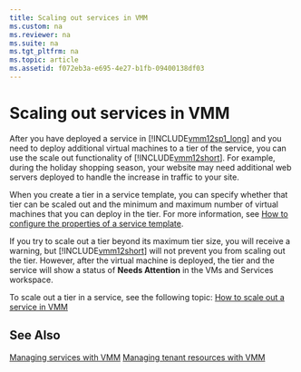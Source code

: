 ```yaml
---
title: Scaling out services in VMM
ms.custom: na
ms.reviewer: na
ms.suite: na
ms.tgt_pltfrm: na
ms.topic: article
ms.assetid: f072eb3a-e695-4e27-b1fb-09400138df03
---
```

# Scaling out services in VMM
After you have deployed a service in [!INCLUDE[vmm12sp1_long](./Token/vmm12sp1_long_md.md)] and you need to deploy additional virtual machines to a tier of the service, you can use the scale out functionality of [!INCLUDE[vmm12short](./Token/vmm12short_md.md)]. For example, during the holiday shopping season, your website may need additional web servers deployed to handle the increase in traffic to your site.

When you create a tier in a service template, you can specify whether that tier can be scaled out and the minimum and maximum number of virtual machines that you can deploy in the tier. For more information, see [How to configure the properties of a service template](./How-to-configure-the-properties-of-a-service-template.md).

If you try to scale out a tier beyond its maximum tier size, you will receive a warning, but [!INCLUDE[vmm12short](./Token/vmm12short_md.md)] will not prevent you from scaling out the tier. However, after the virtual machine is deployed, the tier and the service will show a status of **Needs Attention** in the VMs and Services workspace.

To scale out a tier in a service, see the following topic: [How to scale out a service in VMM](./How-to-scale-out-a-service-in-VMM.md)

## See Also
[Managing services with VMM](./Managing-services-with-VMM.md)
[Managing tenant resources with VMM](./Managing-tenant-resources-with-VMM.md)


